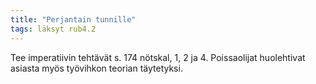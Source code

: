 ```yaml
---
title: "Perjantain tunnille"
tags: läksyt rub4.2
---
```


Tee imperatiivin tehtävät s. 174 nötskal, 1, 2 ja 4. Poissaolijat huolehtivat asiasta myös työvihkon teorian täytetyksi.